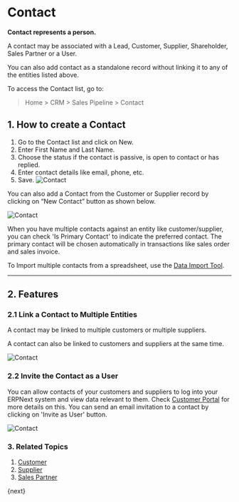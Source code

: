 <!-- add-breadcrumbs -->
# Contact

**Contact represents a person.**

A contact may be associated with a Lead, Customer, Supplier, Shareholder, Sales Partner or a User.

You can also add contact as a standalone record without linking it to any of the entities listed above.

To access the Contact list, go to:
> Home > CRM > Sales Pipeline > Contact

## 1. How to create a Contact

1. Go to the Contact list and click on New.
1. Enter First Name and Last Name.
2. Choose the status if the contact is passive, is open to contact or has replied.
3. Enter contact details like email, phone, etc.
4. Save.
    <img class="screenshot" alt="Contact" src="{{docs_base_url}}/assets/img/crm/contact.png">

You can also add a Contact from the Customer or Supplier record by clicking on “New Contact” button as shown below.

<img class="screenshot" alt="Contact" src="{{docs_base_url}}/assets/img/crm/contact-from-cust.png">

When you have multiple contacts against an entity like customer/supplier, you can check 'Is Primary Contact' to indicate the preferred contact. The primary contact will be chosen automatically in transactions like sales order and sales invoice.

To Import multiple contacts from a spreadsheet, use the [Data Import Tool](/docs/v13/user/manual/en/setting-up/data/data-import).

---
## 2. Features

### 2.1 Link a Contact to Multiple Entities

A contact may be linked to multiple customers or multiple suppliers.

A contact can also be linked to customers and suppliers at the same time.

<img class="screenshot" alt="Contact" src="{{docs_base_url}}/assets/img/crm/link_contact_to_multiple_entities.png">

### 2.2 Invite the Contact as a User
You can allow contacts of your customers and suppliers to log into your ERPNext system and view data relevant to them. Check [Customer Portal](/docs/v13/user/manual/en/customer-portal) for more details on this.
You can send an email invitation to a contact by clicking on 'Invite as User' button.

<img class="screenshot" alt="Contact" src="{{docs_base_url}}/assets/img/crm/invite_contact_as_a_user.png">

### 3. Related Topics
1. [Customer](/docs/v13/user/manual/en/CRM/customer)
1. [Supplier](/docs/v13/user/manual/en/buying)
1. [Sales Partner](/docs/v13/user/manual/en/selling)

{next}
